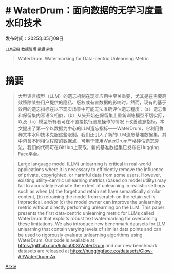 # # WaterDrum：面向数据的无学习度量水印技术

发布时间：2025年05月08日

`LLM应用` `数据管理` `数据评估`

> WaterDrum: Watermarking for Data-centric Unlearning Metric

# 摘要

> 大型语言模型（LLM）的遗忘机制在现实应用中至关重要，尤其是在需要高效移除某些用户提供的隐私、版权或有害数据的影响时。然而，现有的基于效用的遗忘指标在以下现实场景中可能无法准确评估遗忘程度：（a）遗忘集和保留集内容语义相似，（b）从头开始在保留集上重新训练模型不切实际，以及（c）模型所有者可在不直接执行遗忘操作的情况下改善遗忘指标。本文提出了第一个以数据为中心的LLM遗忘指标——WaterDrum，它利用鲁棒文本水印技术克服这些限制。我们还引入了新的LLM遗忘基准数据集，其中包含不同相似程度的数据点，可用于使用WaterDrum严格评估遗忘算法。我们的代码可在GitHub上获取，新的基准数据集已发布在Hugging Face平台。

> Large language model (LLM) unlearning is critical in real-world applications where it is necessary to efficiently remove the influence of private, copyrighted, or harmful data from some users. However, existing utility-centric unlearning metrics (based on model utility) may fail to accurately evaluate the extent of unlearning in realistic settings such as when (a) the forget and retain set have semantically similar content, (b) retraining the model from scratch on the retain set is impractical, and/or (c) the model owner can improve the unlearning metric without directly performing unlearning on the LLM. This paper presents the first data-centric unlearning metric for LLMs called WaterDrum that exploits robust text watermarking for overcoming these limitations. We also introduce new benchmark datasets for LLM unlearning that contain varying levels of similar data points and can be used to rigorously evaluate unlearning algorithms using WaterDrum. Our code is available at https://github.com/lululu008/WaterDrum and our new benchmark datasets are released at https://huggingface.co/datasets/Glow-AI/WaterDrum-Ax.

[Arxiv](https://arxiv.org/abs/2505.05064)